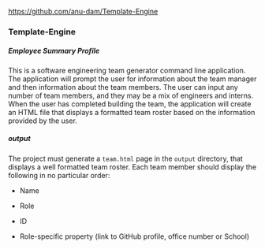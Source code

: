 https://github.com/anu-dam/Template-Engine

### Template-Engine
##### Employee Summary Profile

This is a software engineering team generator command line application. The application will prompt the user for information about the team manager and then information about the team members. The user can input any number of team members, and they may be a mix of engineers and interns. When the user has completed building the team, the application will create an HTML file that displays a formatted team roster based on the information provided by the user. 
  
##### output

The project must generate a `team.html` page in the `output` directory, that displays a well formatted team roster. Each team member should display the following in no particular order:

  * Name

  * Role

  * ID

  * Role-specific property (link to GitHub profile, office number or School)
  
